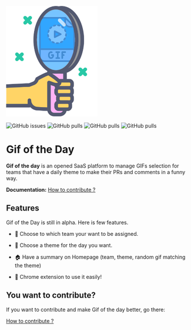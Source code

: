 <img height="300" src="sources/logo.png">

<p align="center">

![GitHub issues](https://img.shields.io/github/issues-raw/ytvnr/gif-of-the-day?color=RED&style=for-the-badge) ![GitHub pulls](https://img.shields.io/github/issues-pr/ytvnr/gif-of-the-day?color=RED&style=for-the-badge) ![GitHub pulls](https://img.shields.io/github/issues-closed/ytvnr/gif-of-the-day?color=RED&style=for-the-badge) ![GitHub pulls](https://img.shields.io/github/contributors/ytvnr/gif-of-the-day?color=RED&style=for-the-badge)

# Gif of the Day

**Gif of the day** is an opened SaaS platform to manage GIFs selection for teams that have a daily theme to 
make their PRs and comments in a funny way.

**Documentation:** [How to contribute ?](./CONTRIBUTING.md)

## Features
Gif of the Day is still in alpha. Here is few features.

- 🧟 Choose to which team your want to be assigned.

- 🐶 Choose a theme for the day you want.

- 🏠 Have a summary on Homepage (team, theme, random gif matching the theme)

- 👑 Chrome extension to use it easily!

## You want to contribute?

If you want to contribute and make Gif of the day better, go there:

[How to contribute ?](./CONTRIBUTING.md)
